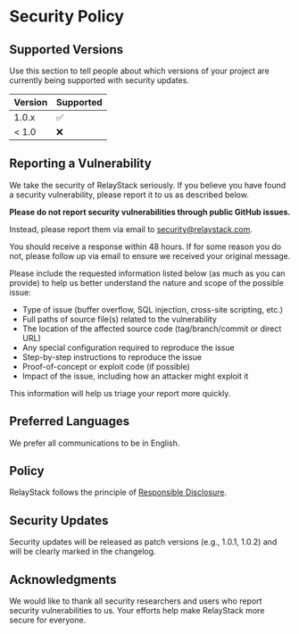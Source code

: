# Security Policy

## Supported Versions

Use this section to tell people about which versions of your project are currently being supported with security updates.

| Version | Supported          |
| ------- | ------------------ |
| 1.0.x   | :white_check_mark: |
| < 1.0   | :x:                |

## Reporting a Vulnerability

We take the security of RelayStack seriously. If you believe you have found a security vulnerability, please report it to us as described below.

**Please do not report security vulnerabilities through public GitHub issues.**

Instead, please report them via email to [security@relaystack.com](mailto:security@relaystack.com).

You should receive a response within 48 hours. If for some reason you do not, please follow up via email to ensure we received your original message.

Please include the requested information listed below (as much as you can provide) to help us better understand the nature and scope of the possible issue:

- Type of issue (buffer overflow, SQL injection, cross-site scripting, etc.)
- Full paths of source file(s) related to the vulnerability
- The location of the affected source code (tag/branch/commit or direct URL)
- Any special configuration required to reproduce the issue
- Step-by-step instructions to reproduce the issue
- Proof-of-concept or exploit code (if possible)
- Impact of the issue, including how an attacker might exploit it

This information will help us triage your report more quickly.

## Preferred Languages

We prefer all communications to be in English.

## Policy

RelayStack follows the principle of [Responsible Disclosure](https://en.wikipedia.org/wiki/Responsible_disclosure).

## Security Updates

Security updates will be released as patch versions (e.g., 1.0.1, 1.0.2) and will be clearly marked in the changelog.

## Acknowledgments

We would like to thank all security researchers and users who report security vulnerabilities to us. Your efforts help make RelayStack more secure for everyone.
